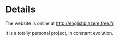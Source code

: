 # Details #

The website is online at http://englishblazere.free.fr

It is a totally personal project, in constant evolution.